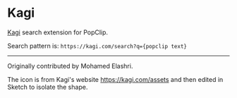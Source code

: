 # Kagi

[Kagi](https://kagi.com/) search extension for PopClip.

Search pattern is: `https://kagi.com/search?q={popclip text}`

----

Originally contributed by Mohamed Elashri.

The icon is from Kagi's website <https://kagi.com/assets> and then edited in Sketch to isolate the shape.
